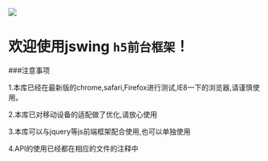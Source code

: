 ![](https://www.google.com.sg/logos/doodles/2016/lantern-festival-2016-4824959689949184.2-hp.jpg)

# 欢迎使用jswing ```h5前台框架```！


###注意事项

1.本库已经在最新版的chrome,safari,Firefox进行测试,IE8一下的浏览器,请谨慎使用。

2.本库已对移动设备的适配做了优化,请放心使用

3.本库可以与jquery等js前端框架配合使用,也可以单独使用

4.API的使用已经都在相应的文件的注释中

